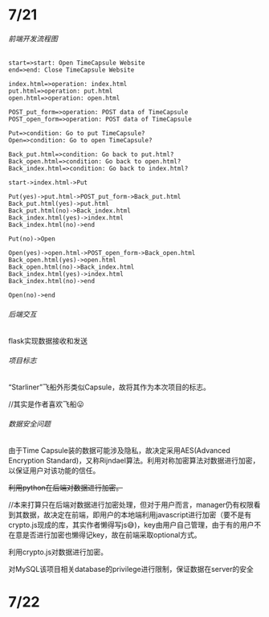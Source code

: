 # 7/21

###### 前端开发流程图

```flow
start=>start: Open TimeCapsule Website
end=>end: Close TimeCapsule Website

index.html=>operation: index.html
put.html=>operation: put.html
open.html=>operation: open.html

POST_put_form=>operation: POST data of TimeCapsule
POST_open_form=>operation: POST data of TimeCapsule

Put=>condition: Go to put TimeCapsule?
Open=>condition: Go to open TimeCapsule?

Back_put.html=>condition: Go back to put.html?
Back_open.html=>condition: Go back to open.html?
Back_index.html=>condition: Go back to index.html?

start->index.html->Put

Put(yes)->put.html->POST_put_form->Back_put.html
Back_put.html(yes)->put.html
Back_put.html(no)->Back_index.html
Back_index.html(yes)->index.html
Back_index.html(no)->end

Put(no)->Open

Open(yes)->open.html->POST_open_form->Back_open.html
Back_open.html(yes)->open.html
Back_open.html(no)->Back_index.html
Back_index.html(yes)->index.html
Back_index.html(no)->end

Open(no)->end
```

###### 后端交互

flask实现数据接收和发送

###### 项目标志

“Starliner”飞船外形类似Capsule，故将其作为本次项目的标志。

//其实是作者喜欢飞船:stuck_out_tongue:

###### 数据安全问题

由于Time Capsule装的数据可能涉及隐私，故决定采用AES(Advanced Encryption Standard)，又称Rijndael算法。利用对称加密算法对数据进行加密，以保证用户对该功能的信任。

~~利用python在后端对数据进行加密。~~

//本来打算只在后端对数据进行加密处理，但对于用户而言，manager仍有权限看到其数据，故决定在前端，即用户的本地端利用javascript进行加密（要不是有crypto.js现成的库，其实作者懒得写js:sweat_smile:)，key由用户自己管理，由于有的用户不在意是否进行加密也懒得记key，故在前端采取optional方式。

利用crypto.js对数据进行加密。

对MySQL该项目相关database的privilege进行限制，保证数据在server的安全

# 7/22